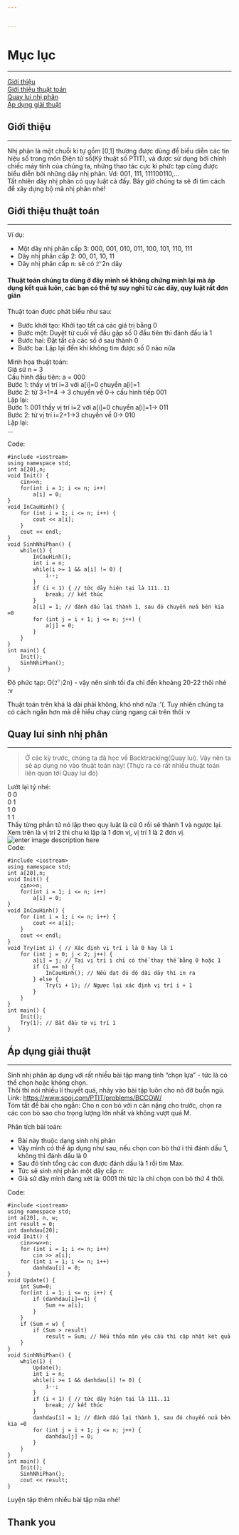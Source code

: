 ```yaml
---


---
```


<h1 id="mục-lục">Mục lục</h1>
<hr>
<p><a href="#gi%E1%BB%9Bi-thi%E1%BB%87u">Giới thiệu</a><br>
<a href="#gi%E1%BB%9Bi-thi%E1%BB%87u-thu%E1%BA%ADt-to%C3%A1n">Giới thiệu thuật toán</a><br>
<a href="#quay-lui-nh%E1%BB%8B-ph%C3%A2n">Quay lui nhị phân</a><br>
<a href="#%C3%A1p-d%E1%BB%A5ng-gi%E1%BA%A3i-thu%E1%BA%ADt">Áp dụng giải thuật</a></p>
<h2 id="giới-thiệu">Giới thiệu</h2>
<hr>
<p>Nhị phân là một chuỗi kí tự gồm [0,1] thường được dùng để biểu diễn các tín hiệu số trong môn Điện tử số(Kỹ thuật số PTIT), và được sử dụng bởi chính chiếc máy tính của chúng ta, những thao tác cực kì phức tạp cũng được biểu diễn bởi những dãy nhị phân. Vd: 001, 111, 111100110,…<br>
Tất nhiên dãy nhị phân có quy luật cả đấy. Bây giờ chúng ta sẽ đi tìm cách để xây dựng bộ mã nhị phân nhé!</p>
<h2 id="giới-thiệu-thuật-toán">Giới thiệu thuật toán</h2>
<hr>
<p>Ví dụ:</p>
<ul>
<li>Một dãy nhị phân cấp 3: 000, 001, 010, 011, 100, 101, 110, 111</li>
<li>Dãy nhị phân cấp 2: 00, 01, 10, 11</li>
<li>Dãy nhị phân cấp n: sẽ có <span class="katex--inline"><span class="katex"><span class="katex-mathml"><math><semantics><mrow><msup><mn>2</mn><mi>n</mi></msup></mrow><annotation encoding="application/x-tex">2^n</annotation></semantics></math></span><span class="katex-html" aria-hidden="true"><span class="base"><span class="strut" style="height: 0.664392em; vertical-align: 0em;"></span><span class="mord"><span class="mord">2</span><span class="msupsub"><span class="vlist-t"><span class="vlist-r"><span class="vlist" style="height: 0.664392em;"><span class="" style="top: -3.063em; margin-right: 0.05em;"><span class="pstrut" style="height: 2.7em;"></span><span class="sizing reset-size6 size3 mtight"><span class="mord mathdefault mtight">n</span></span></span></span></span></span></span></span></span></span></span></span> dãy</li>
</ul>
<h4 id="thuật-toán-chúng-ta-dùng-ở-đây-mình-sẽ-không-chứng-minh-lại-mà-áp-dụng-kết-quả-luôn-các-bạn-có-thể-tự-suy-nghĩ-từ-các-dãy-quy-luật-rất-đơn-giản">Thuật toán chúng ta dùng ở đây mình sẽ không chứng minh lại mà áp dụng kết quả luôn, các bạn có thể tự suy nghĩ từ các dãy, quy luật rất đơn giản</h4>
<p>Thuật toán được phát biểu như sau:</p>
<ul>
<li>Bước khởi tạo: Khởi tạo tất cả các giá trị bằng 0</li>
<li>Bước một: Duyệt từ cuối về đầu gặp số 0 đầu tiên thì đánh đấu là 1</li>
<li>Bước hai: Đặt tất cả các số ở sau thành 0</li>
<li>Bước ba: Lặp lại đến khi không tìm được số 0 nào nữa</li>
</ul>
<p>Minh họa thuật toán:<br>
Giả sử n = 3<br>
Cấu hình đầu tiên: a = 000<br>
Bước 1: thấy vị trí i=3 với a[i]=0 chuyển a[i]=1<br>
Bước 2: từ 3+1=4 -&gt; 3 chuyển về 0-&gt; cấu hình tiếp 001<br>
Lặp lại:<br>
Bước 1: 001 thấy vị trí i=2 với a[i]=0 chuyển a[i]=1-&gt; 011<br>
Bước 2: từ vị trí i=2+1-&gt;3 chuyển về 0-&gt; 010<br>
Lặp lại:<br>
…</p>
<p>Code:</p>
<pre class=" language-cpp"><code class="prism  language-cpp"><span class="token macro property">#<span class="token directive keyword">include</span> <span class="token string">&lt;iostream&gt;</span></span>
<span class="token keyword">using</span> <span class="token keyword">namespace</span> std<span class="token punctuation">;</span>
<span class="token keyword">int</span> a<span class="token punctuation">[</span><span class="token number">20</span><span class="token punctuation">]</span><span class="token punctuation">,</span>n<span class="token punctuation">;</span>
<span class="token keyword">void</span> <span class="token function">Init</span><span class="token punctuation">(</span><span class="token punctuation">)</span> <span class="token punctuation">{</span>
	cin<span class="token operator">&gt;&gt;</span>n<span class="token punctuation">;</span>
	<span class="token keyword">for</span><span class="token punctuation">(</span><span class="token keyword">int</span> i <span class="token operator">=</span> <span class="token number">1</span><span class="token punctuation">;</span> i <span class="token operator">&lt;=</span> n<span class="token punctuation">;</span> i<span class="token operator">++</span><span class="token punctuation">)</span> 
		a<span class="token punctuation">[</span>i<span class="token punctuation">]</span> <span class="token operator">=</span> <span class="token number">0</span><span class="token punctuation">;</span>
<span class="token punctuation">}</span>
<span class="token keyword">void</span> <span class="token function">InCauHinh</span><span class="token punctuation">(</span><span class="token punctuation">)</span> <span class="token punctuation">{</span>
	<span class="token keyword">for</span> <span class="token punctuation">(</span><span class="token keyword">int</span> i <span class="token operator">=</span> <span class="token number">1</span><span class="token punctuation">;</span> i <span class="token operator">&lt;=</span> n<span class="token punctuation">;</span> i<span class="token operator">++</span><span class="token punctuation">)</span> <span class="token punctuation">{</span>
		cout <span class="token operator">&lt;&lt;</span> a<span class="token punctuation">[</span>i<span class="token punctuation">]</span><span class="token punctuation">;</span>
	<span class="token punctuation">}</span>
	cout <span class="token operator">&lt;&lt;</span> endl<span class="token punctuation">;</span>
<span class="token punctuation">}</span>
<span class="token keyword">void</span> <span class="token function">SinhNhiPhan</span><span class="token punctuation">(</span><span class="token punctuation">)</span> <span class="token punctuation">{</span>
	<span class="token keyword">while</span><span class="token punctuation">(</span><span class="token number">1</span><span class="token punctuation">)</span> <span class="token punctuation">{</span>
		<span class="token function">InCauHinh</span><span class="token punctuation">(</span><span class="token punctuation">)</span><span class="token punctuation">;</span>
		<span class="token keyword">int</span> i <span class="token operator">=</span> n<span class="token punctuation">;</span>
		<span class="token keyword">while</span><span class="token punctuation">(</span>i <span class="token operator">&gt;=</span> <span class="token number">1</span> <span class="token operator">&amp;&amp;</span> a<span class="token punctuation">[</span>i<span class="token punctuation">]</span> <span class="token operator">!=</span> <span class="token number">0</span><span class="token punctuation">)</span> <span class="token punctuation">{</span>
			i<span class="token operator">--</span><span class="token punctuation">;</span>
		<span class="token punctuation">}</span>
		<span class="token keyword">if</span> <span class="token punctuation">(</span>i <span class="token operator">&lt;</span> <span class="token number">1</span><span class="token punctuation">)</span> <span class="token punctuation">{</span> <span class="token comment">// tức dãy hiện tại là 111..11</span>
			<span class="token keyword">break</span><span class="token punctuation">;</span> <span class="token comment">// kết thúc</span>
		<span class="token punctuation">}</span>
		a<span class="token punctuation">[</span>i<span class="token punctuation">]</span> <span class="token operator">=</span> <span class="token number">1</span><span class="token punctuation">;</span> <span class="token comment">// đánh dấu lại thành 1, sau đó chuyển nửa bên kia =0</span>
		<span class="token keyword">for</span> <span class="token punctuation">(</span><span class="token keyword">int</span> j <span class="token operator">=</span> i <span class="token operator">+</span> <span class="token number">1</span><span class="token punctuation">;</span> j <span class="token operator">&lt;=</span> n<span class="token punctuation">;</span> j<span class="token operator">++</span><span class="token punctuation">)</span> <span class="token punctuation">{</span>
			a<span class="token punctuation">[</span>j<span class="token punctuation">]</span> <span class="token operator">=</span> <span class="token number">0</span><span class="token punctuation">;</span>
		<span class="token punctuation">}</span>
	<span class="token punctuation">}</span>
<span class="token punctuation">}</span>
<span class="token keyword">int</span> <span class="token function">main</span><span class="token punctuation">(</span><span class="token punctuation">)</span> <span class="token punctuation">{</span>
	<span class="token function">Init</span><span class="token punctuation">(</span><span class="token punctuation">)</span><span class="token punctuation">;</span>
	<span class="token function">SinhNhiPhan</span><span class="token punctuation">(</span><span class="token punctuation">)</span><span class="token punctuation">;</span>
<span class="token punctuation">}</span>
</code></pre>
<p>Độ phức tạp: O(<span class="katex--inline"><span class="katex"><span class="katex-mathml"><math><semantics><mrow><msup><mn>2</mn><mi>n</mi></msup><mo stretchy="false">)</mo></mrow><annotation encoding="application/x-tex">2^n)</annotation></semantics></math></span><span class="katex-html" aria-hidden="true"><span class="base"><span class="strut" style="height: 1em; vertical-align: -0.25em;"></span><span class="mord"><span class="mord">2</span><span class="msupsub"><span class="vlist-t"><span class="vlist-r"><span class="vlist" style="height: 0.664392em;"><span class="" style="top: -3.063em; margin-right: 0.05em;"><span class="pstrut" style="height: 2.7em;"></span><span class="sizing reset-size6 size3 mtight"><span class="mord mathdefault mtight">n</span></span></span></span></span></span></span></span><span class="mclose">)</span></span></span></span></span> - vậy nên sinh tối đa chỉ đến khoảng 20-22 thôi nhé :v</p>
<p>Thuật toán trên khá là dài phải không, khó nhớ nữa :’(. Tuy nhiên chúng ta có cách ngắn hơn mà dễ hiểu chạy cũng ngang cái trên thôi :v</p>
<h2 id="quay-lui-sinh-nhị-phân">Quay lui sinh nhị phân</h2>
<hr>
<blockquote>
<p>Ở các kỳ trước, chúng ta đã học về Backtracking(Quay lui). Vậy nên ta sẽ áp dụng nó vào thuật toán này! (Thực ra có rất nhiều thuật toán liên quan tới Quay lui đó)</p>
</blockquote>
<p>Lướt lại tý nhé:<br>
0 0<br>
0 1<br>
1 0<br>
1 1<br>
Thấy từng phần tử nó lặp theo quy luật là cứ 0 rồi sẽ thành 1 và ngược lại. Xem trên là vị trí 2 thì chu kì lặp là 1 đơn vị, vị trí 1 là 2 đơn vị.<br>
<img src="https://v1study.com/public/images/article/giai-thuat-quay-lui-cay-nhi-phan-n-3.png" alt="enter image description here"><br>
Code:</p>
<pre class=" language-cpp"><code class="prism  language-cpp"><span class="token macro property">#<span class="token directive keyword">include</span> <span class="token string">&lt;iostream&gt;</span></span>
<span class="token keyword">using</span> <span class="token keyword">namespace</span> std<span class="token punctuation">;</span>
<span class="token keyword">int</span> a<span class="token punctuation">[</span><span class="token number">20</span><span class="token punctuation">]</span><span class="token punctuation">,</span>n<span class="token punctuation">;</span>
<span class="token keyword">void</span> <span class="token function">Init</span><span class="token punctuation">(</span><span class="token punctuation">)</span> <span class="token punctuation">{</span>
	cin<span class="token operator">&gt;&gt;</span>n<span class="token punctuation">;</span>
	<span class="token keyword">for</span><span class="token punctuation">(</span><span class="token keyword">int</span> i <span class="token operator">=</span> <span class="token number">1</span><span class="token punctuation">;</span> i <span class="token operator">&lt;=</span> n<span class="token punctuation">;</span> i<span class="token operator">++</span><span class="token punctuation">)</span> 
		a<span class="token punctuation">[</span>i<span class="token punctuation">]</span> <span class="token operator">=</span> <span class="token number">0</span><span class="token punctuation">;</span>
<span class="token punctuation">}</span>
<span class="token keyword">void</span> <span class="token function">InCauHinh</span><span class="token punctuation">(</span><span class="token punctuation">)</span> <span class="token punctuation">{</span>
	<span class="token keyword">for</span> <span class="token punctuation">(</span><span class="token keyword">int</span> i <span class="token operator">=</span> <span class="token number">1</span><span class="token punctuation">;</span> i <span class="token operator">&lt;=</span> n<span class="token punctuation">;</span> i<span class="token operator">++</span><span class="token punctuation">)</span> <span class="token punctuation">{</span>
		cout <span class="token operator">&lt;&lt;</span> a<span class="token punctuation">[</span>i<span class="token punctuation">]</span><span class="token punctuation">;</span>
	<span class="token punctuation">}</span>
	cout <span class="token operator">&lt;&lt;</span> endl<span class="token punctuation">;</span>
<span class="token punctuation">}</span>
<span class="token keyword">void</span> <span class="token function">Try</span><span class="token punctuation">(</span><span class="token keyword">int</span> i<span class="token punctuation">)</span> <span class="token punctuation">{</span> <span class="token comment">// Xác định vị trí i là 0 hay là 1</span>
	<span class="token keyword">for</span> <span class="token punctuation">(</span><span class="token keyword">int</span> j <span class="token operator">=</span> <span class="token number">0</span><span class="token punctuation">;</span> j <span class="token operator">&lt;</span> <span class="token number">2</span><span class="token punctuation">;</span> j<span class="token operator">++</span><span class="token punctuation">)</span> <span class="token punctuation">{</span>
		a<span class="token punctuation">[</span>i<span class="token punctuation">]</span> <span class="token operator">=</span> j<span class="token punctuation">;</span> <span class="token comment">// Tại vị trí i chỉ có thể thay thế bằng 0 hoặc 1</span>
		<span class="token keyword">if</span> <span class="token punctuation">(</span>i <span class="token operator">==</span> n<span class="token punctuation">)</span> <span class="token punctuation">{</span>
			<span class="token function">InCauHinh</span><span class="token punctuation">(</span><span class="token punctuation">)</span><span class="token punctuation">;</span> <span class="token comment">// Nếu đạt đủ độ dài dãy thì in ra</span>
		<span class="token punctuation">}</span> <span class="token keyword">else</span> <span class="token punctuation">{</span>
			<span class="token function">Try</span><span class="token punctuation">(</span>i <span class="token operator">+</span> <span class="token number">1</span><span class="token punctuation">)</span><span class="token punctuation">;</span> <span class="token comment">// Ngược lại xác định vị trí i + 1</span>
		<span class="token punctuation">}</span>
	<span class="token punctuation">}</span>
<span class="token punctuation">}</span>
<span class="token keyword">int</span> <span class="token function">main</span><span class="token punctuation">(</span><span class="token punctuation">)</span> <span class="token punctuation">{</span>
	<span class="token function">Init</span><span class="token punctuation">(</span><span class="token punctuation">)</span><span class="token punctuation">;</span>
	<span class="token function">Try</span><span class="token punctuation">(</span><span class="token number">1</span><span class="token punctuation">)</span><span class="token punctuation">;</span> <span class="token comment">// Bắt đầu từ vị trí 1</span>
<span class="token punctuation">}</span>
</code></pre>
<h2 id="áp-dụng-giải-thuật">Áp dụng giải thuật</h2>
<hr>
<p>Sinh nhị phân áp dụng với rất nhiều bài tập mang tính “chọn lựa” - tức là có thể chọn hoặc không chọn.<br>
Thôi thì nói nhiều lí thuyết quá, nhảy vào bài tập luôn cho nó đỡ buồn ngủ.<br>
Link: <a href="https://www.spoj.com/PTIT/problems/BCCOW/">https://www.spoj.com/PTIT/problems/BCCOW/</a><br>
Tóm tắt đề bài cho ngắn: Cho n con bò với n cân nặng cho trước, chọn ra các con bò sao cho trọng lượng lớn nhất và không vượt quá M.</p>
<p>Phân tích bài toán:</p>
<ul>
<li>Bài này thuộc dạng sinh nhị phân</li>
<li>Vậy mình có thể áp dụng như sau, nếu chọn con bò thứ i thì đánh dấu 1, không thì đánh dấu là 0</li>
<li>Sau đó tính tổng các con được đánh dấu là 1 rồi tìm Max.</li>
<li>Tức sẽ sinh nhị phân một dãy cấp n:</li>
<li>Giả sử dãy mình đang xét là: 0001 thì tức là chỉ chọn con bò thứ 4 thôi.</li>
</ul>
<p>Code:</p>
<pre class=" language-cpp"><code class="prism  language-cpp"><span class="token macro property">#<span class="token directive keyword">include</span> <span class="token string">&lt;iostream&gt;</span></span>
<span class="token keyword">using</span> <span class="token keyword">namespace</span> std<span class="token punctuation">;</span>
<span class="token keyword">int</span> a<span class="token punctuation">[</span><span class="token number">20</span><span class="token punctuation">]</span><span class="token punctuation">,</span> n<span class="token punctuation">,</span> w<span class="token punctuation">;</span>
<span class="token keyword">int</span> result <span class="token operator">=</span> <span class="token number">0</span><span class="token punctuation">;</span>
<span class="token keyword">int</span> danhdau<span class="token punctuation">[</span><span class="token number">20</span><span class="token punctuation">]</span><span class="token punctuation">;</span>
<span class="token keyword">void</span> <span class="token function">Init</span><span class="token punctuation">(</span><span class="token punctuation">)</span> <span class="token punctuation">{</span>
	cin<span class="token operator">&gt;&gt;</span>w<span class="token operator">&gt;&gt;</span>n<span class="token punctuation">;</span>
	<span class="token keyword">for</span> <span class="token punctuation">(</span><span class="token keyword">int</span> i <span class="token operator">=</span> <span class="token number">1</span><span class="token punctuation">;</span> i <span class="token operator">&lt;=</span> n<span class="token punctuation">;</span> i<span class="token operator">++</span><span class="token punctuation">)</span> 
		cin <span class="token operator">&gt;&gt;</span> a<span class="token punctuation">[</span>i<span class="token punctuation">]</span><span class="token punctuation">;</span>
	<span class="token keyword">for</span> <span class="token punctuation">(</span><span class="token keyword">int</span> i <span class="token operator">=</span> <span class="token number">1</span><span class="token punctuation">;</span> i <span class="token operator">&lt;=</span> n<span class="token punctuation">;</span> i<span class="token operator">++</span><span class="token punctuation">)</span> 
		danhdau<span class="token punctuation">[</span>i<span class="token punctuation">]</span> <span class="token operator">=</span> <span class="token number">0</span><span class="token punctuation">;</span>
<span class="token punctuation">}</span>
<span class="token keyword">void</span> <span class="token function">Update</span><span class="token punctuation">(</span><span class="token punctuation">)</span> <span class="token punctuation">{</span>
	<span class="token keyword">int</span> Sum<span class="token operator">=</span><span class="token number">0</span><span class="token punctuation">;</span>
	<span class="token keyword">for</span><span class="token punctuation">(</span><span class="token keyword">int</span> i <span class="token operator">=</span> <span class="token number">1</span><span class="token punctuation">;</span> i <span class="token operator">&lt;=</span> n<span class="token punctuation">;</span> i<span class="token operator">++</span><span class="token punctuation">)</span> <span class="token punctuation">{</span>
		<span class="token keyword">if</span> <span class="token punctuation">(</span>danhdau<span class="token punctuation">[</span>i<span class="token punctuation">]</span><span class="token operator">==</span><span class="token number">1</span><span class="token punctuation">)</span> <span class="token punctuation">{</span>
			Sum <span class="token operator">+</span><span class="token operator">=</span> a<span class="token punctuation">[</span>i<span class="token punctuation">]</span><span class="token punctuation">;</span>
		<span class="token punctuation">}</span>
	<span class="token punctuation">}</span>
	<span class="token keyword">if</span> <span class="token punctuation">(</span>Sum <span class="token operator">&lt;</span> w<span class="token punctuation">)</span> <span class="token punctuation">{</span>
		<span class="token keyword">if</span> <span class="token punctuation">(</span>Sum <span class="token operator">&gt;</span> result<span class="token punctuation">)</span>
			result <span class="token operator">=</span> Sum<span class="token punctuation">;</span> <span class="token comment">// Nếu thỏa mãn yêu cầu thì cập nhật két quả</span>
	<span class="token punctuation">}</span>
<span class="token punctuation">}</span>
<span class="token keyword">void</span> <span class="token function">SinhNhiPhan</span><span class="token punctuation">(</span><span class="token punctuation">)</span> <span class="token punctuation">{</span>
	<span class="token keyword">while</span><span class="token punctuation">(</span><span class="token number">1</span><span class="token punctuation">)</span> <span class="token punctuation">{</span>
		<span class="token function">Update</span><span class="token punctuation">(</span><span class="token punctuation">)</span><span class="token punctuation">;</span>
		<span class="token keyword">int</span> i <span class="token operator">=</span> n<span class="token punctuation">;</span>
		<span class="token keyword">while</span><span class="token punctuation">(</span>i <span class="token operator">&gt;=</span> <span class="token number">1</span> <span class="token operator">&amp;&amp;</span> danhdau<span class="token punctuation">[</span>i<span class="token punctuation">]</span> <span class="token operator">!=</span> <span class="token number">0</span><span class="token punctuation">)</span> <span class="token punctuation">{</span>
			i<span class="token operator">--</span><span class="token punctuation">;</span>
		<span class="token punctuation">}</span>
		<span class="token keyword">if</span> <span class="token punctuation">(</span>i <span class="token operator">&lt;</span> <span class="token number">1</span><span class="token punctuation">)</span> <span class="token punctuation">{</span> <span class="token comment">// tức dãy hiện tại là 111..11</span>
			<span class="token keyword">break</span><span class="token punctuation">;</span> <span class="token comment">// kết thúc</span>
		<span class="token punctuation">}</span>
		danhdau<span class="token punctuation">[</span>i<span class="token punctuation">]</span> <span class="token operator">=</span> <span class="token number">1</span><span class="token punctuation">;</span> <span class="token comment">// đánh dấu lại thành 1, sau đó chuyển nửa bên kia =0</span>
		<span class="token keyword">for</span> <span class="token punctuation">(</span><span class="token keyword">int</span> j <span class="token operator">=</span> i <span class="token operator">+</span> <span class="token number">1</span><span class="token punctuation">;</span> j <span class="token operator">&lt;=</span> n<span class="token punctuation">;</span> j<span class="token operator">++</span><span class="token punctuation">)</span> <span class="token punctuation">{</span>
			danhdau<span class="token punctuation">[</span>j<span class="token punctuation">]</span> <span class="token operator">=</span> <span class="token number">0</span><span class="token punctuation">;</span>
		<span class="token punctuation">}</span>
	<span class="token punctuation">}</span>
<span class="token punctuation">}</span>
<span class="token keyword">int</span> <span class="token function">main</span><span class="token punctuation">(</span><span class="token punctuation">)</span> <span class="token punctuation">{</span>
	<span class="token function">Init</span><span class="token punctuation">(</span><span class="token punctuation">)</span><span class="token punctuation">;</span>
	<span class="token function">SinhNhiPhan</span><span class="token punctuation">(</span><span class="token punctuation">)</span><span class="token punctuation">;</span>
	cout <span class="token operator">&lt;&lt;</span> result<span class="token punctuation">;</span>
<span class="token punctuation">}</span>
</code></pre>
<p>Luyện tập thêm nhiều bài tập nữa nhé!</p>
<h2 id="thank-you">Thank you</h2>

